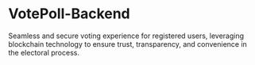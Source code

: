 # VotePoll-Backend
Seamless and secure voting experience for registered users, leveraging blockchain technology to ensure trust, transparency, and convenience in the electoral process.
